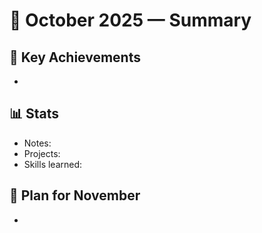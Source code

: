 # 📅 October 2025 — Summary
## 🎯 Key Achievements
- 

## 📊 Stats
- Notes: 
- Projects: 
- Skills learned: 

## 🚀 Plan for November
- 
